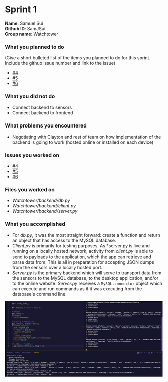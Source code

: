# Sprint 1

**Name**: Samuel Sui  
**Github ID**: SamJSui  
**Group name**:  Watchtower  

### What you planned to do
(Give a short bulleted list of the items you planned to do for this sprint. Include the github issue number and link to the issue)
- [#4](https://github.com/utk-cs340-spring23/Watchtower/issues/4)
- [#5](https://github.com/utk-cs340-spring23/Watchtower/issues/5)
- [#6](https://github.com/utk-cs340-spring23/Watchtower/issues/6)

### What you did not do
- Connect backend to sensors
- Connect backend to frontend

### What problems you encountered
- Negotiating with Clayton and rest of team on how implementation of the backend is going to work (hosted online or installed on each device)

### Issues you worked on
- [#4](https://github.com/utk-cs340-spring23/Watchtower/issues/4)
- [#5](https://github.com/utk-cs340-spring23/Watchtower/issues/5)
- [#6](https://github.com/utk-cs340-spring23/Watchtower/issues/6)

### Files you worked on
- *Watchtower/backend/db.py*
- *Watchtower/backend/client.py*
- *Watchtower/backend/server.py*

### What you accomplished
- For *db.py*, it was the most straight forward: create a function and return an object that has access to the MySQL database.
- *Client.py* is primarily for testing purposes. As *server.py is live and running on a locally hosted network, activity from *client.py* is able to send to payloads to the application, which the app can retrieve and parse data from. This is all in preparation for accepting JSON dumps from the sensors over a locally hosted port.
- *Server.py* is the primary backend which will serve to transport data from the sensors to the MySQL database, to the desktop application, and/or to the online website. *Server.py* receives a `MySQL.connector` object which can execute and run commands as if it was executing from the database's command line.

![http](http.png)